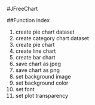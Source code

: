 #JFreeChart

##Function index

1. create pie chart dataset
2. create category chart dataset
3. create pie chart
4. create line chart
5. create bar chart
6. save chart as jpeg
7. save chart as png
8. set background image
9. set background color
10. set font
11. set plot transparency